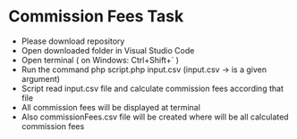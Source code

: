 # Commission Fees Task
- Please download repository
- Open downloaded folder in Visual Studio Code
- Open terminal ( on Windows: Ctrl+Shift+` )
- Run the command php script.php input.csv (input.csv -> is a given argument)
- Script read input.csv file and calculate commission fees according that file
- All commission fees will be displayed at terminal
- Also commissionFees.csv file will be created where will be all calculated commission fees